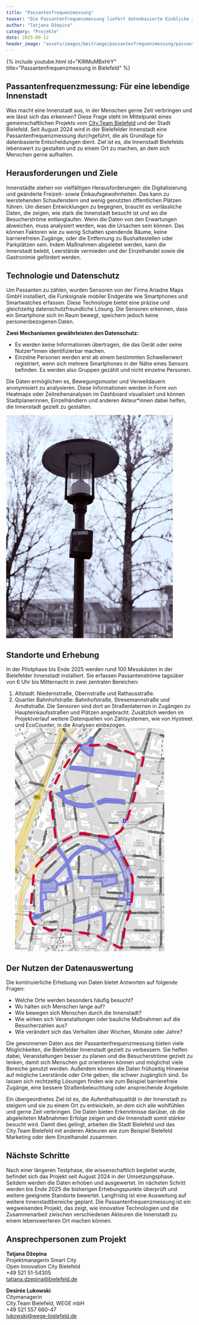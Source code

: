 ```yaml
---
title: "Passantenfrequenzmessung"
teaser: "Die Passantenfrequenzmessung liefert datenbasierte Einblicke in Besucherströme der Innenstadt, damit Bielefeld noch lebendiger und attraktiver wird."
author: "Tatjana Džepina"
category: "Projekte"
date: 2025-09-12
header_image: "assets/images/beitraege/passantenfrequenzmessung/passantenfrequenzmessung_header_16x9.png"
---
```

{% include youtube.html id="KlRMuMBxHrY" title="Passantenfrequenzmessung in Bielefeld" %}

## Passantenfrequenzmessung: Für eine lebendige Innenstadt
Was macht eine Innenstadt aus, in der Menschen gerne Zeit verbringen und wie lässt sich das erkennen? Diese Frage steht im Mittelpunkt eines gemeinschaftlichen Projekts vom [City.Team Bielefeld](https://www.citybielefeld.de/) und der Stadt Bielefeld. Seit August 2024 wird in der Bielefelder Innenstadt eine Passantenfrequenzmessung durchgeführt, die als Grundlage für datenbasierte Entscheidungen dient. Ziel ist es, die Innenstadt Bielefelds lebenswert zu gestalten und zu einem Ort zu machen, an dem sich Menschen gerne aufhalten.

## Herausforderungen und Ziele
Innenstädte stehen vor vielfältigen Herausforderungen: die Digitalisierung und geänderte Freizeit- sowie Einkaufsgewohnheiten. Das kann zu leerstehenden Schaufenstern und wenig genutzten öffentlichen Plätzen führen. Um diesen Entwicklungen zu begegnen, braucht es verlässliche Daten, die zeigen, wie stark die Innenstadt besucht ist und wo die Besucherströme entlanglaufen.
Wenn die Daten von den Erwartungen abweichen, muss analysiert werden, was die Ursachen sein können. Das können Faktoren wie zu wenig Schatten spendende Bäume, keine barrierefreien Zugänge, oder die Entfernung zu Bushaltestellen oder Parkplätzen sein. Indem Maßnahmen abgeleitet werden, kann die Innenstadt belebt, Leerstände vermieden und der Einzelhandel sowie die Gastronimie gefördert werden.

## Technologie und Datenschutz
Um Passanten zu zählen, wurden Sensoren von der Firma Ariadne Maps GmbH installiert, die Funksignale mobiler Endgeräte wie Smartphones und Smartwatches erfassen. Diese Technologie bietet eine präzise und gleichzeitig datenschutzfreundliche Lösung. Die Sensoren erkennen, dass ein Smartphone sich im Raum bewegt, speichern jedoch keine personenbezogenen Daten.

**Zwei Mechanismen gewährleisten den Datenschutz:**
* Es werden keine Informationen übertragen, die das Gerät oder seine Nutzer*innen identifizierbar machen.
* Einzelne Personen werden erst ab einem bestimmten Schwellenwert registriert, wenn sich mehrere Smartphones in der Nähe eines Sensors befinden. Es werden also Gruppen gezählt und nicht einzelne Personen.

Die Daten ermöglichen es, Bewegungsmuster und Verweildauern anonymisiert zu analysieren. Diese Informationen werden in Form von Heatmaps oder Zeitreihenanalysen im Dashboard visualisiert und können Stadtplanerinnen, Einzelhändlern und anderen Akteur*innen dabei helfen, die Innenstadt gezielt zu gestalten.

![Eine Laterne ist zu sehen, an der ein Sensor angebracht ist.](/assets/images/beitraege/passantenfrequenzmessung/passantenfrequenzmessung_sensor_an_laterne.png)

## Standorte und Erhebung
In der Pilotphase bis Ende 2025 werden rund 100 Messkästen in der Bielefelder Innenstadt installiert. Sie erfassen Passantenströme tagsüber von 6 Uhr bis Mitternacht in zwei zentralen Bereichen:
1. Altstadt: Niedernstraße, Obernstraße und Rathausstraße.
2. Quartier Bahnhofstraße: Bahnhofstraße, Stresemannstraße und Arndtstraße.
Die Sensoren sind dort an Straßenlaternen in Zugängen zu Haupteinkaufsstraßen und Plätzen angebracht. Zusätzlich werden im Projektverlauf weitere Datenquellen von Zählsystemen, wie von Hystreet und EcoCounter, in die Analysen einbezogen.
![Eine Karte vom Quartier Bahnhofstraße und der Altstadt ist zu sehen, wo die Messbereiche der Passantenfrequenzmessung markiert sind.](/assets/images/beitraege/passantenfrequenzmessung/passantenfrequenzmessung_anwendungsbereiche_bielefeld_city.png)

## Der Nutzen der Datenauswertung
Die kontinuierliche Erhebung von Daten bietet Antworten auf folgende Fragen:
* Welche Orte werden besonders häufig besucht?
* Wo halten sich Menschen lange auf?
* Wie bewegen sich Menschen durch die Innenstadt?
* Wie wirken sich Veranstaltungen oder bauliche Maßnahmen auf die Besucherzahlen aus?
* Wie verändert sich das Verhalten über Wochen, Monate oder Jahre?

Die gewonnenen Daten aus der Passantenfrequenzmessung bieten viele Möglichkeiten, die Bielefelder Innenstadt gezielt zu verbessern. Sie helfen dabei, Veranstaltungen besser zu planen und die Besucherströme gezielt zu lenken, damit sich Menschen gut orientieren können und möglichst viele Bereiche genutzt werden. Außerdem können die Daten frühzeitig Hinweise auf mögliche Leerstände oder Orte geben, die schwer zugänglich sind. So lassen sich rechtzeitig Lösungen finden wie zum Beispiel barrierefreie Zugänge, eine bessere Straßenbeleuchtung oder ansprechende Angebote.  

Ein übergeordnetes Ziel ist es, die Aufenthaltsqualität in der Innenstadt zu steigern und sie zu einem Ort zu entwickeln, an dem sich alle wohlfühlen und gerne Zeit verbringen. Die Daten bieten Erkenntnisse darüber, ob die abgeleiteten Maßnahmen Erfolge zeigen und die Innenstadt somit stärker besucht wird. Damit dies gelingt, arbeiten die Stadt Bielefeld und das City.Team Bielefeld mit anderen Akteuren wie zum Beispiel Bielefeld Marketing oder dem Einzelhandel zusammen. 

## Nächste Schritte
Nach einer längeren Testphase, die wissenschaftlich begleitet wurde, befindet sich das Projekt seit August 2024 in der Umsetzungsphase. Seitdem werden die Daten erhoben und ausgewertet. Im nächsten Schritt werden bis Ende 2025 die bisherigen Erhebungspunkte überprüft und weitere geeignete Standorte bewertet. Langfristig ist eine Ausweitung auf weitere Innenstadtbereiche geplant.
Die Passantenfrequenzmessung ist ein wegweisendes Projekt, das zeigt, wie innovative Technologien und die Zusammenarbeit zwischen verschiedenen Akteuren die Innenstadt zu einem lebenswerteren Ort machen können.

## Ansprechpersonen zum Projekt

**Tatjana Džepina**<br>
Projektmanagerin Smart City<br>
Open Innovation City Bielefeld<br>
+49 521 51-54305<br>
tatjana.dzepina@bielefeld.de

**Desirée Lukowski**<br>
Citymanagerin<br>
City.Team Bielefeld, WEGE mbH<br>
+49 521 557 660-47<br>
lukowski@wege-bielefeld.de

